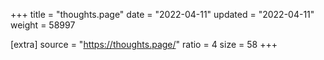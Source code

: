 +++
title = "thoughts.page"
date = "2022-04-11"
updated = "2022-04-11"
weight = 58997

[extra]
source = "https://thoughts.page/"
ratio = 4
size = 58
+++
